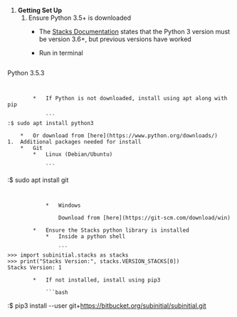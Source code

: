 <!----- 
----->

1.  **Getting Set Up**
    1.  Ensure Python 3.5+ is downloaded
        *   The [Stacks Documentation](https://subinitial.com/misc/doc/index.html) states that the Python 3 version must be version 3.6+, but previous versions have worked
        *   Run in terminal

            ```bash :$ python --version
Python 3.5.3
```


        *   If Python is not downloaded, install using apt along with pip

            ```
:$ sudo apt install python3
```


        *   Or download from [here](https://www.python.org/downloads/)
    1.  Additional packages needed for install
        *   Git
            *   Linux (Debian/Ubuntu)

                ```
:$ sudo apt install git
```


            *   Windows

                Download from [here](https://git-scm.com/download/win)

        *   Ensure the Stacks python library is installed
            *   Inside a python shell

                ```
>>> import subinitial.stacks as stacks
>>> print("Stacks Version:", stacks.VERSION_STACKS[0])
Stacks Version: 1
```


            *   If not installed, install using pip3

                ```bash 
:$ pip3 install --user git+https://bitbucket.org/subinitial/subinitial.git

<!-- GD2md-html version 1.0β13 -->
